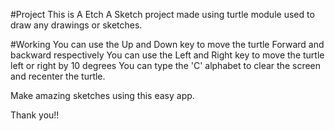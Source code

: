 #Project 
This is A Etch A Sketch project made using turtle module used to draw any drawings or sketches.

#Working 
You can use the Up and Down key to move the turtle Forward and backward respectively You can use the Left and Right key to move the turtle left or right by 10 degrees You can type the 'C' alphabet to clear the screen and recenter the turtle.

Make amazing sketches using this easy app.

Thank you!!

